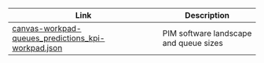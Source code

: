 |Link|Description|
| ---- | ----- |
|[canvas-workpad-queues_predictions_kpi-workpad.json](./canvas-workpad-queues_predictions_kpi-workpad.json)|PIM software landscape and queue sizes|
